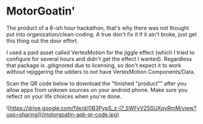 # MotorGoatin'

The product of a 8-ish hour hackathon, that's why there was not thought put into organization/clean-coding.  A true don't fix it if it ain't broke, just get this thing out the door effort.

I used a paid asset called VertexMotion for the jiggle effect (which I tried to configure for several hours and didn't get the effect I wanted).  Regardless that package is .gitignored due to licensing, so don't expect it to work without rejiggering the udders to not have VertexMotion Components/Data.

Scan the QR code below to download the "finished "product"" after you allow apps from unkown sources on your android phone.  Make sure you reflect on your life choices when you're done.

![https://drive.google.com/file/d/0B3PypS_z-I7_SWFyV25SUXpyRmM/view?usp=sharing](/motorgoatin-apk-qr-code.jpg)